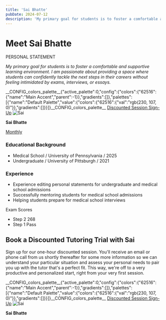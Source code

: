```yaml
---
title: 'Sai Bhatte'
pubDate: 2024-07-12
description: 'My primary goal for students is to foster a comfortable and supportive learning environment. I am passionate about providing a space where students can con'
---
```


# Meet Sai Bhatte

PERSONAL STATEMENT

_My primary goal for students is to foster a comfortable and supportive learning environment. I am passionate about providing a space where students can confidently tackle the next steps in their careers without feeling intimidated by exams, interviews, or essays._

\_\_CONFIG_colors_palette\_\_{"active_palette":0,"config":{"colors":{"62516":{"name":"Main Accent","parent":-1}},"gradients":\[\]},"palettes":\[{"name":"Default Palette","value":{"colors":{"62516":{"val":"rgb(230, 107, 0)"}},"gradients":\[\]}}\]}\_\_CONFIG_colors_palette\_\_ [Discounted Session Sign-Up](/purchase-discounted-session/) ![](https://i2xfwztd2ksbegse.public.blob.vercel-storage.com/wp/2024/07/Sai.webp 'Sai')

**Sai Bhatte**

[Monthly](#)

### Educational Background

- Medical School / University of Pennsylvania / 2025
- Undergraduate / University of Pittsburgh / 2021

### Experience

- Experience editing personal statements for undergraduate and medical school admissions
- Successfully mentoring students for medical school admissions
- Helping students prepare for medical school interviews

Exam Scores

- Step 2 268
- Step 1 Pass

## Book a Discounted Tutoring Trial with Sai

Sign up for our one-hour discounted session. You'll receive an email or phone call from us shortly thereafter for some more information so we can understand your particular situation and assess your personal needs to pair you up with the tutor that's a perfect fit. This way, we're off to a very productive and personalized start, right from your very first session.

\_\_CONFIG_colors_palette\_\_{"active_palette":0,"config":{"colors":{"62516":{"name":"Main Accent","parent":-1}},"gradients":\[\]},"palettes":\[{"name":"Default Palette","value":{"colors":{"62516":{"val":"rgb(230, 107, 0)"}},"gradients":\[\]}}\]}\_\_CONFIG_colors_palette\_\_ [Discounted Session Sign-Up](/purchase-discounted-session/) ![](https://i2xfwztd2ksbegse.public.blob.vercel-storage.com/wp/2024/07/Sai.webp 'Sai')

**Sai Bhatte**

